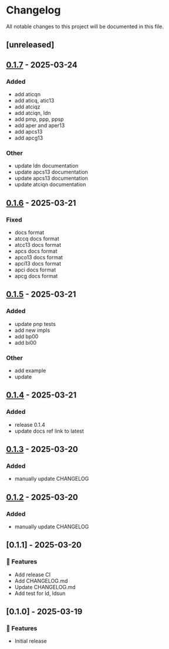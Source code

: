 # Changelog

All notable changes to this project will be documented in this file.

## [unreleased]

## [0.1.7](https://github.com/astro-xao/sofars/compare/v0.1.6...v0.1.7) - 2025-03-24

### Added

- add aticqn
- add aticq, atic13
- add atciqz
- add atciqn, ldn
- add pmp, ppp, ppsp
- add aper and aper13
- add apcs13
- add apcg13

### Other

- update ldn documentation
- update apcs13 documentation
- update apcs13 documentation
- update atciqn documentation

## [0.1.6](https://github.com/astro-xao/sofars/compare/v0.1.5...v0.1.6) - 2025-03-21

### Fixed

- docs format
- atccq docs format
- atcc13 docs format
- apcs docs format
- apco13 docs format
- apci13 docs format
- apci docs format
- apcg docs format

## [0.1.5](https://github.com/astro-xao/sofars/compare/v0.1.4...v0.1.5) - 2025-03-21

### Added

- update pnp tests
- add new impls
- add bp00
- add bi00

### Other

- add example
- update

## [0.1.4](https://github.com/astro-xao/sofars/compare/v0.1.3...v0.1.4) - 2025-03-21

### Added

- release 0.1.4
- update docs ref link to latest

## [0.1.3](https://github.com/astro-xao/sofars/compare/v0.1.2...v0.1.3) - 2025-03-20

### Added

- manually update CHANGELOG

## [0.1.2](https://github.com/astro-xao/sofars/compare/v0.1.1...v0.1.2) - 2025-03-20

### Added

- manually update CHANGELOG

## [0.1.1] - 2025-03-20

### 🚀 Features

- Add release CI
- Add CHANGELOG.md
- Update CHANGELOG.md
- Add test for ld, ldsun

## [0.1.0] - 2025-03-19

### 🚀 Features

- Initial release
<!-- generated by git-cliff -->

